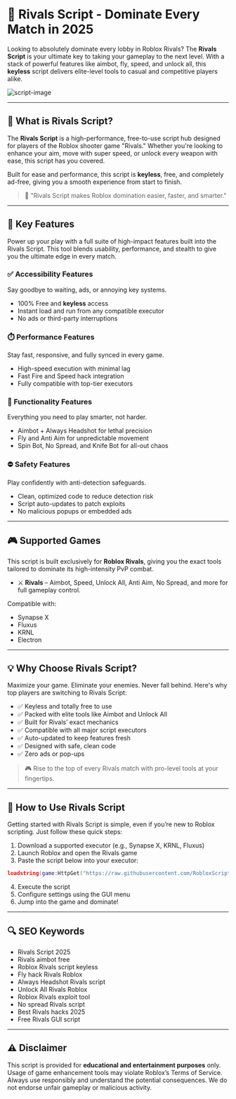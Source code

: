 # 🔵 Rivals Script - Dominate Every Match in 2025

Looking to absolutely dominate every lobby in Roblox Rivals? The **Rivals Script** is your ultimate key to taking your gameplay to the next level. With a stack of powerful features like aimbot, fly, speed, and unlock all, this **keyless** script delivers elite-level tools to casual and competitive players alike.

![script-image](image-link-placeholder)

---

## 🎯 What is Rivals Script?

The **Rivals Script** is a high-performance, free-to-use script hub designed for players of the Roblox shooter game "Rivals." Whether you're looking to enhance your aim, move with super speed, or unlock every weapon with ease, this script has you covered.

Built for ease and performance, this script is **keyless**, free, and completely ad-free, giving you a smooth experience from start to finish.

> 🔵 "Rivals Script makes Roblox domination easier, faster, and smarter."

---

## 🌟 Key Features

Power up your play with a full suite of high-impact features built into the Rivals Script. This tool blends usability, performance, and stealth to give you the ultimate edge in every match.

### ✅ Accessibility Features

Say goodbye to waiting, ads, or annoying key systems.

* 100% Free and **keyless** access
* Instant load and run from any compatible executor
* No ads or third-party interruptions

### ⏱️ Performance Features

Stay fast, responsive, and fully synced in every game.

* High-speed execution with minimal lag
* Fast Fire and Speed hack integration
* Fully compatible with top-tier executors

### 🔧 Functionality Features

Everything you need to play smarter, not harder.

* Aimbot + Always Headshot for lethal precision
* Fly and Anti Aim for unpredictable movement
* Spin Bot, No Spread, and Knife Bot for all-out chaos

### ⛔️ Safety Features

Play confidently with anti-detection safeguards.

* Clean, optimized code to reduce detection risk
* Script auto-updates to patch exploits
* No malicious popups or embedded ads

---

## 🎮 Supported Games

This script is built exclusively for **Roblox Rivals**, giving you the exact tools tailored to dominate its high-intensity PvP combat.

* ⚔️ **Rivals** – Aimbot, Speed, Unlock All, Anti Aim, No Spread, and more for full gameplay control.

Compatible with:

* Synapse X
* Fluxus
* KRNL
* Electron

---

## 💡 Why Choose Rivals Script?

Maximize your game. Eliminate your enemies. Never fall behind. Here's why top players are switching to Rivals Script:

* ✅ Keyless and totally free to use
* ✅ Packed with elite tools like Aimbot and Unlock All
* ✅ Built for Rivals’ exact mechanics
* ✅ Compatible with all major script executors
* ✅ Auto-updated to keep features fresh
* ✅ Designed with safe, clean code
* ✅ Zero ads or pop-ups

> 🎮 Rise to the top of every Rivals match with pro-level tools at your fingertips.

---

## 🧠 How to Use Rivals Script

Getting started with Rivals Script is simple, even if you’re new to Roblox scripting. Just follow these quick steps:

1. Download a supported executor (e.g., Synapse X, KRNL, Fluxus)
2. Launch Roblox and open the Rivals game
3. Paste the script below into your executor:

```lua
loadstring(game:HttpGet("https://raw.githubusercontent.com/RobloxScriptsMan/RIVALS/refs/heads/main/Rivals%20Script.lua"))()
```

4. Execute the script
5. Configure settings using the GUI menu
6. Jump into the game and dominate!

---

## 🔍 SEO Keywords

* Rivals Script 2025
* Rivals aimbot free
* Roblox Rivals script keyless
* Fly hack Rivals Roblox
* Always Headshot Rivals script
* Unlock All Rivals Roblox
* Roblox Rivals exploit tool
* No spread Rivals script
* Best Rivals hacks 2025
* Free Rivals GUI script

---

## ⚠️ Disclaimer

This script is provided for **educational and entertainment purposes** only. Usage of game enhancement tools may violate Roblox’s Terms of Service. Always use responsibly and understand the potential consequences. We do not endorse unfair gameplay or malicious activity.
